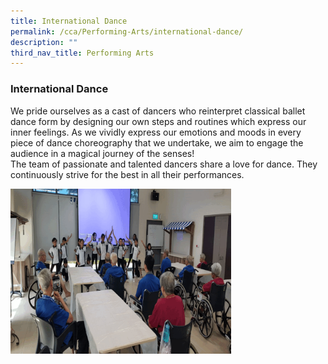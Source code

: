 ```yaml
---
title: International Dance
permalink: /cca/Performing-Arts/international-dance/
description: ""
third_nav_title: Performing Arts
---
```

### International Dance

We pride ourselves as a cast of dancers who reinterpret classical ballet dance form by designing our own steps and routines which express our inner feelings. As we vividly express our emotions and moods in every piece of dance choreography that we undertake, we aim to engage the audience in a magical journey of the senses!  
The team of passionate and talented dancers share a love for dance. They continuously strive for the best in all their performances.

<img src="/images/id.gif" style="width:70%">